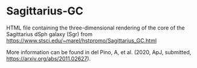 # Sagittarius-GC

HTML file containing the three-dimensional rendering of the core of the Sagittarius dSph galaxy (Sgr) from https://www.stsci.edu/~marel/hstpromo/Sagittarius_GC.html 

More information can be found in del Pino, A, et al. (2020, ApJ, submitted, https://arxiv.org/abs/2011.02627).
